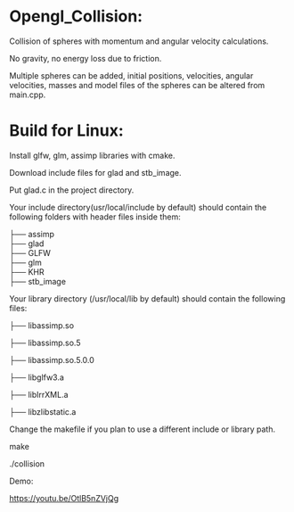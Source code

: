 # Opengl_Collision:

Collision of spheres with momentum and angular velocity calculations. 

No gravity, no energy loss due to friction.

Multiple spheres can be added, initial positions, velocities, angular velocities, masses and model files of the spheres can be altered from main.cpp.

# Build for Linux:

Install glfw, glm, assimp libraries with cmake.

Download include files for glad and stb_image.

Put glad.c in the project directory.

Your include directory(usr/local/include by default) should contain the following folders with header files inside them:

├── assimp  
├── glad  
├── GLFW  
├── glm  
├── KHR  
├── stb_image

Your library directory (/usr/local/lib by default) should contain the following files:

├── libassimp.so

├── libassimp.so.5

├── libassimp.so.5.0.0

├── libglfw3.a

├── libIrrXML.a

├── libzlibstatic.a

Change the makefile if you plan to use a different include or library path.

make

./collision

Demo: 

https://youtu.be/OtlB5nZVjQg
